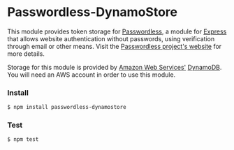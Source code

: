 # Passwordless-DynamoStore

This module provides token storage for
[Passwordless](https://www.npmjs.com/package/passwordless), a module for
[Express](https://www.npmjs.com/package/express) that allows website
authentication without passwords, using verification through email or other
means. Visit the [Passwordless project's website](https://passwordless.net) for
more details.

Storage for this module is provided by [Amazon Web
Services'](https://aws.amazon.com/)
[DynamoDB](https://aws.amazon.com/dynamodb/). You will need an AWS account in
order to use this module.

### Install
```bash
$ npm install passwordless-dynamostore
```

### Test
```bash
$ npm test
```
